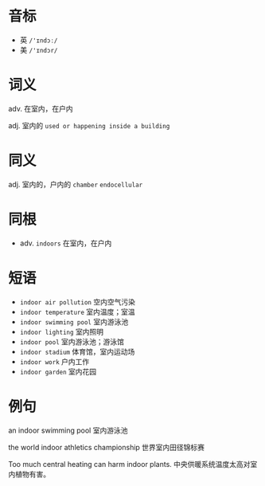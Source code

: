 # 音标

- 英 `/'ɪndɔː/`
- 美 `/'ɪndɔr/`

# 词义

adv. 在室内，在户内


adj. 室内的
`used or happening inside a building`

# 同义

adj. 室内的，户内的
`chamber` `endocellular`

# 同根

- adv. `indoors` 在室内，在户内

# 短语

- `indoor air pollution` 空内空气污染
- `indoor temperature` 室内温度；室温
- `indoor swimming pool` 室内游泳池
- `indoor lighting` 室内照明
- `indoor pool` 室内游泳池；游泳馆
- `indoor stadium` 体育馆，室内运动场
- `indoor work` 户内工作
- `indoor garden` 室内花园

# 例句

an indoor swimming pool
室内游泳池

the world indoor athletics championship
世界室内田径锦标赛

Too much central heating can harm indoor plants.
中央供暖系统温度太高对室内植物有害。


